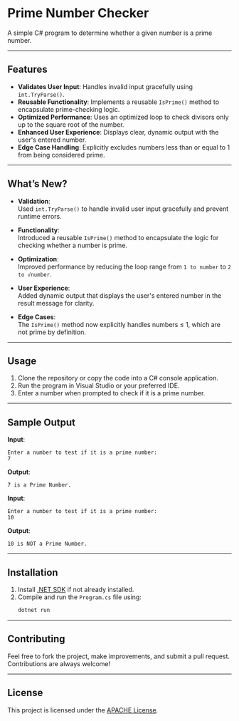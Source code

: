 ﻿# Prime Number Checker

A simple C# program to determine whether a given number is a prime number.

---

## Features

- **Validates User Input**: Handles invalid input gracefully using `int.TryParse()`.
- **Reusable Functionality**: Implements a reusable `IsPrime()` method to encapsulate prime-checking logic.
- **Optimized Performance**: Uses an optimized loop to check divisors only up to the square root of the number.
- **Enhanced User Experience**: Displays clear, dynamic output with the user's entered number.
- **Edge Case Handling**: Explicitly excludes numbers less than or equal to 1 from being considered prime.

---

## What’s New?
- **Validation**:  
  Used `int.TryParse()` to handle invalid user input gracefully and prevent runtime errors.  

- **Functionality**:  
  Introduced a reusable `IsPrime()` method to encapsulate the logic for checking whether a number is prime.  

- **Optimization**:  
  Improved performance by reducing the loop range from `1 to number` to `2 to √number`.  

- **User Experience**:  
  Added dynamic output that displays the user's entered number in the result message for clarity.  

- **Edge Cases**:  
  The `IsPrime()` method now explicitly handles numbers ≤ 1, which are not prime by definition.  

---

## Usage
1. Clone the repository or copy the code into a C# console application.
2. Run the program in Visual Studio or your preferred IDE.
3. Enter a number when prompted to check if it is a prime number.

---

## Sample Output

**Input**:  
```
Enter a number to test if it is a prime number:
7
```

**Output**:  
```
7 is a Prime Number.
```

**Input**:  
```
Enter a number to test if it is a prime number:
10
```

**Output**:  
```
10 is NOT a Prime Number.
```

---

## Installation
1. Install [.NET SDK](https://dotnet.microsoft.com/download) if not already installed.
2. Compile and run the `Program.cs` file using:
   ```bash
   dotnet run
   ```

---

## Contributing
Feel free to fork the project, make improvements, and submit a pull request. Contributions are always welcome!

---

## License
This project is licensed under the [APACHE License](LICENSE).
